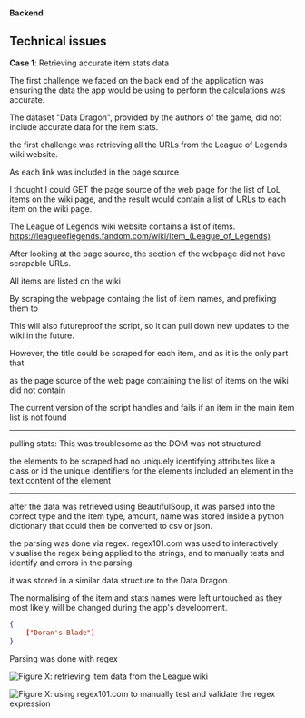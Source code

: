 #### Backend

## Technical issues

**Case 1**: Retrieving accurate item stats data

The first challenge we faced on the back end of the application was ensuring the data the app would be using to perform the calculations was accurate.

The dataset "Data Dragon", provided by the authors of the game, did not include accurate data for the item stats.

the first challenge was retrieving all the URLs from the League of Legends wiki website.

As each link was included in the page source

I thought I could GET the page source of the web page for the list of LoL items on the wiki page, and the result would contain a list of URLs to each item on the wiki page.

The League of Legends wiki website contains a list of items.
https://leagueoflegends.fandom.com/wiki/Item_(League_of_Legends)

After looking at the page source, the section of the webpage did not have scrapable URLs.

All items are listed on the wiki

By scraping the webpage containg the list of item names, and prefixing them to

This will also futureproof the script, so it can pull down new updates to the wiki in the future.

However, the title could be scraped for each item, and as it is the only part that

as the page source of the web page containing the list of items on the wiki did not contain

The current version of the script handles and fails if an item in the main item list is not found

---

pulling stats:
This was troublesome as the DOM was not structured

the elements to be scraped had no uniquely identifying attributes like a class or id
the unique identifiers for the elements included an element in the text content of the element

---

after the data was retrieved using BeautifulSoup, it was parsed into the correct type and the item type, amount, name was stored inside a python dictionary that could then be converted to csv or json.

the parsing was done via regex. regex101.com was used to interactively visualise the regex being applied to the strings, and to manually tests and identify and errors in the parsing.

it was stored in a similar data structure to the Data Dragon.

The normalising of the item and stats names were left untouched as they most likely will be changed during the app's development.

```json
{
    ["Doran's Blade"]
}
```

Parsing was done with regex

![**Figure X**: retrieving item data from the League wiki](/assets/backend/webscrape/webscrape-code.png)

![**Figure X**: using regex101.com to manually test and validate the regex expression](/assets/backend/webscrape/regex101.png)
